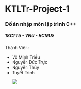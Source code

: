 # KTLTr-Project-1
<h3>Đồ án nhập môn lập trình C++</h3> 
<h5>18CTT5 - VNU - HCMUS</h3>
<p>
  Thành Viên:
 <ul>
  <li>Võ Minh Triều</li>
  <li>Nguyễn Đức Trực</li>
  <li>Nguyễn Thủy</li></li>
  <li>Tuyết Trinh</li>
</p>

<img src="https://i.imgur.com/tIW7wRp.png">
